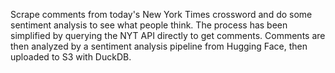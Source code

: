 Scrape comments from today's New York Times crossword and do some sentiment analysis to see what people think.
The process has been simplified by querying the NYT API directly to get comments.
Comments are then analyzed by a sentiment analysis pipeline from Hugging Face, then uploaded to S3 with DuckDB. 
